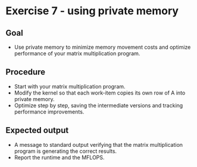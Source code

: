 Exercise 7 - using private memory
=================================

Goal
----
* Use private memory to minimize memory movement costs and optimize performance of your matrix multiplication program.

Procedure
---------
* Start with your matrix multiplication program.
* Modify the kernel so that each work-item copies its own row of A into private memory.
* Optimize step by step, saving the intermediate versions and tracking performance improvements.

Expected output
---------------
* A message to standard output verifying that the matrix multiplication program is generating the correct results.
* Report the runtime and the MFLOPS.
